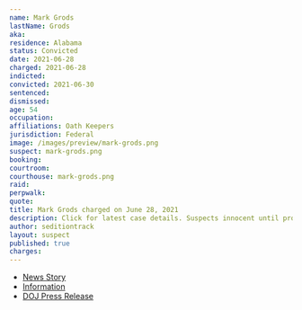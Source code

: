 ```yaml
---
name: Mark Grods
lastName: Grods
aka:
residence: Alabama
status: Convicted
date: 2021-06-28
charged: 2021-06-28
indicted:
convicted: 2021-06-30
sentenced:
dismissed:
age: 54
occupation:
affiliations: Oath Keepers
jurisdiction: Federal
image: /images/preview/mark-grods.png
suspect: mark-grods.png
booking:
courtroom:
courthouse: mark-grods.png
raid:
perpwalk:
quote:
title: Mark Grods charged on June 28, 2021
description: Click for latest case details. Suspects innocent until proven guilty.
author: seditiontrack
layout: suspect
published: true
charges:
---
```


- [News Story](https://www.huffpost.com/entry/mark-grods-oath-keeper-capitol-attack-trump_n_60dc7417e4b058eea49d79ad)
- [Information](/filings/mark-grods.pdf)
- [DOJ Press Release](https://www.justice.gov/usao-dc/case-multi-defendant/file/1408091/download)
